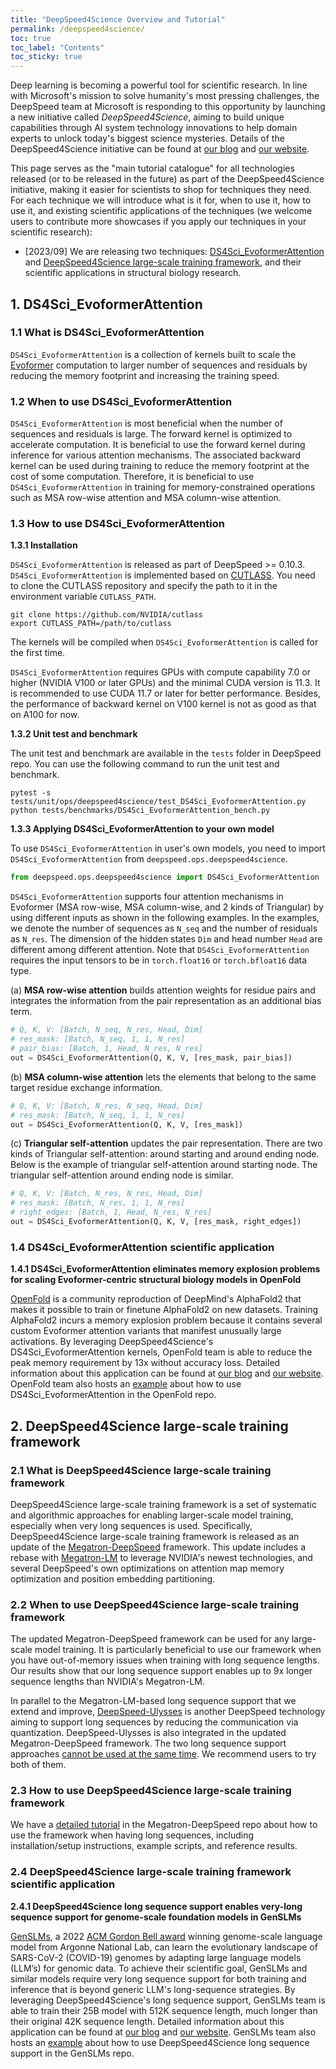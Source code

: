 ```yaml
---
title: "DeepSpeed4Science Overview and Tutorial"
permalink: /deepspeed4science/
toc: true
toc_label: "Contents"
toc_sticky: true
---
```


Deep learning is becoming a powerful tool for scientific research. In line with Microsoft's mission to solve humanity's most pressing challenges, the DeepSpeed team at Microsoft is responding to this opportunity by launching a new initiative called *DeepSpeed4Science*, aiming to build unique capabilities through AI system technology innovations to help domain experts to unlock today's biggest science mysteries. Details of the DeepSpeed4Science initiative can be found at [our blog](TODO) and [our website](TODO).

This page serves as the "main tutorial catalogue" for all technologies released (or to be released in the future) as part of the DeepSpeed4Science initiative, making it easier for scientists to shop for techniques they need. For each technique we will introduce what is it for, when to use it, how to use it, and existing scientific applications of the techniques (we welcome users to contribute more showcases if you apply our techniques in your scientific research):

* [2023/09] We are releasing two techniques: [DS4Sci_EvoformerAttention](#1-ds4sci_evoformerattention) and [DeepSpeed4Science large-scale training framework](#2-deepspeed4science-large-scale-training-framework), and their scientific applications in structural biology research.

## 1. DS4Sci_EvoformerAttention

### 1.1 What is DS4Sci_EvoformerAttention
`DS4Sci_EvoformerAttention` is a collection of kernels built to scale the [Evoformer](https://www.nature.com/articles/s41586-021-03819-2) computation to larger number of sequences and residuals by reducing the memory footprint and increasing the training speed.

### 1.2 When to use DS4Sci_EvoformerAttention
`DS4Sci_EvoformerAttention` is most beneficial when the number of sequences and residuals is large. The forward kernel is optimized to accelerate computation. It is beneficial to use the forward kernel during inference for various attention mechanisms. The associated backward kernel can be used during training to reduce the memory footprint at the cost of some computation. Therefore, it is beneficial to use `DS4Sci_EvoformerAttention` in training for memory-constrained operations such as MSA row-wise attention and MSA column-wise attention.

### 1.3 How to use DS4Sci_EvoformerAttention

**1.3.1 Installation**

`DS4Sci_EvoformerAttention` is released as part of DeepSpeed >= 0.10.3. `DS4Sci_EvoformerAttention` is implemented based on [CUTLASS](https://github.com/NVIDIA/cutlass). You need to clone the CUTLASS repository and specify the path to it in the environment variable `CUTLASS_PATH`.

```shell
git clone https://github.com/NVIDIA/cutlass
export CUTLASS_PATH=/path/to/cutlass
```
The kernels will be compiled when `DS4Sci_EvoformerAttention` is called for the first time.

`DS4Sci_EvoformerAttention` requires GPUs with compute capability 7.0 or higher (NVIDIA V100 or later GPUs) and the minimal CUDA version is 11.3. It is recommended to use CUDA 11.7 or later for better performance. Besides, the performance of backward kernel on V100 kernel is not as good as that on A100 for now.

**1.3.2 Unit test and benchmark**

The unit test and benchmark are available in the `tests` folder in DeepSpeed repo. You can use the following command to run the unit test and benchmark.

```shell
pytest -s tests/unit/ops/deepspeed4science/test_DS4Sci_EvoformerAttention.py
python tests/benchmarks/DS4Sci_EvoformerAttention_bench.py
```

**1.3.3 Applying DS4Sci_EvoformerAttention to your own model**

To use `DS4Sci_EvoformerAttention` in user's own models, you need to import `DS4Sci_EvoformerAttention` from `deepspeed.ops.deepspeed4science`.

```python
from deepspeed.ops.deepspeed4science import DS4Sci_EvoformerAttention
```

`DS4Sci_EvoformerAttention` supports four attention mechanisms in Evoformer (MSA row-wise, MSA column-wise, and 2 kinds of Triangular) by using different inputs as shown in the following examples. In the examples, we denote the number of sequences as `N_seq` and the number of residuals as `N_res`. The dimension of the hidden states `Dim` and head number `Head` are different among different attention. Note that `DS4Sci_EvoformerAttention` requires the input tensors to be in `torch.float16` or `torch.bfloat16` data type.

(a) **MSA row-wise attention** builds attention weights for residue pairs and integrates the information from the pair representation as an additional bias term.
```python
# Q, K, V: [Batch, N_seq, N_res, Head, Dim]
# res_mask: [Batch, N_seq, 1, 1, N_res]
# pair_bias: [Batch, 1, Head, N_res, N_res]
out = DS4Sci_EvoformerAttention(Q, K, V, [res_mask, pair_bias])
```

(b) **MSA column-wise attention** lets the elements that belong to the same target residue exchange information.
```python
# Q, K, V: [Batch, N_res, N_seq, Head, Dim]
# res_mask: [Batch, N_seq, 1, 1, N_res]
out = DS4Sci_EvoformerAttention(Q, K, V, [res_mask])
```

(c) **Triangular self-attention** updates the pair representation. There are two kinds of Triangular self-attention: around starting and around ending node. Below is the example of triangular self-attention around starting node. The triangular self-attention around ending node is similar.
```python
# Q, K, V: [Batch, N_res, N_res, Head, Dim]
# res_mask: [Batch, N_res, 1, 1, N_res]
# right_edges: [Batch, 1, Head, N_res, N_res]
out = DS4Sci_EvoformerAttention(Q, K, V, [res_mask, right_edges])
```

### 1.4 DS4Sci_EvoformerAttention scientific application

**1.4.1 DS4Sci_EvoformerAttention eliminates memory explosion problems for scaling Evoformer-centric structural biology models in OpenFold**

[OpenFold](https://github.com/aqlaboratory/openfold) is a community reproduction of DeepMind's AlphaFold2 that makes it possible to train or finetune AlphaFold2 on new datasets. Training AlphaFold2 incurs a memory explosion problem because it contains several custom Evoformer attention variants that manifest unusually large activations. By leveraging DeepSpeed4Science's DS4Sci_EvoformerAttention kernels, OpenFold team is able to reduce the peak memory requirement by 13x without accuracy loss. Detailed information about this application can be found at [our blog](TODO) and [our website](TODO). OpenFold team also hosts an [example](TODO) about how to use DS4Sci_EvoformerAttention in the OpenFold repo.

## 2. DeepSpeed4Science large-scale training framework

### 2.1 What is DeepSpeed4Science large-scale training framework
DeepSpeed4Science large-scale training framework is a set of systematic and algorithmic approaches for enabling larger-scale model training, especially when very long sequences is used. Specifically, DeepSpeed4Science large-scale training framework is released as an update of the [Megatron-DeepSpeed](https://github.com/microsoft/Megatron-DeepSpeed) framework. This update includes a rebase with [Megatron-LM](https://github.com/NVIDIA/Megatron-LM) to leverage NVIDIA's newest technologies, and several DeepSpeed's own optimizations on attention map memory optimization and position embedding partitioning.

### 2.2 When to use DeepSpeed4Science large-scale training framework
The updated Megatron-DeepSpeed framework can be used for any large-scale model training. It is particularly beneficial to use our framework when you have out-of-memory issues when training with long sequence lengths. Our results show that our long sequence support enables up to 9x longer sequence lengths than NVIDIA's Megatron-LM.

In parallel to the Megatron-LM-based long sequence support that we extend and improve, [DeepSpeed-Ulysses](/tutorials/ds-sequence/) is another DeepSpeed technology aiming to support long sequences by reducing the communication via quantization. DeepSpeed-Ulysses is also integrated in the updated Megatron-DeepSpeed framework. The two long sequence support approaches [cannot be used at the same time](https://github.com/microsoft/DeepSpeed/issues/4217). We recommend users to try both of them.

### 2.3 How to use DeepSpeed4Science large-scale training framework
We have a [detailed tutorial](https://github.com/microsoft/Megatron-DeepSpeed/tree/main/examples_deepspeed/deepspeed4science/megatron_long_seq_support) in the Megatron-DeepSpeed repo about how to use the framework when having long sequences, including installation/setup instructions, example scripts, and reference results.

### 2.4 DeepSpeed4Science large-scale training framework scientific application

**2.4.1 DeepSpeed4Science long sequence support enables very-long sequence support for genome-scale foundation models in GenSLMs**

[GenSLMs](https://github.com/ramanathanlab/genslm), a 2022 [ACM Gordon Bell award](https://www.acm.org/media-center/2022/november/gordon-bell-special-prize-covid-research-2022) winning genome-scale language model from Argonne National Lab, can learn the evolutionary landscape of SARS-CoV-2 (COVID-19) genomes by adapting large language models (LLM’s) for genomic data. To achieve their scientific goal, GenSLMs and similar models require very long sequence support for both training and inference that is beyond generic LLM's long-sequence strategies. By leveraging DeepSpeed4Science's long sequence support, GenSLMs team is able to train their 25B model with 512K sequence length, much longer than their original 42K sequence length. Detailed information about this application can be found at [our blog](TODO) and [our website](TODO). GenSLMs team also hosts an [example](TODO) about how to use DeepSpeed4Science long sequence support in the GenSLMs repo.
